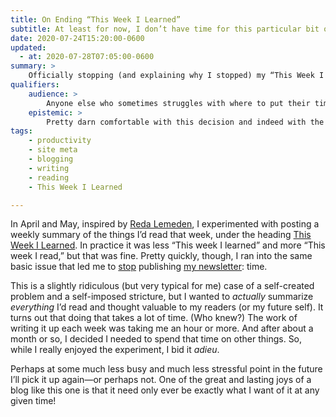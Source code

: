 ```yaml
---
title: On Ending “This Week I Learned”
subtitle: At least for now, I don’t have time for this particular bit of blogging. And that’s okay.
date: 2020-07-24T15:20:00-0600
updated:
  - at: 2020-07-28T07:05:00-0600
summary: >
    Officially stopping (and explaining why I stopped) my “This Week I Learned” entries.
qualifiers:
    audience: >
        Anyone else who sometimes struggles with where to put their time (especially in the current travails).
    epistemic: >
        Pretty darn comfortable with this decision and indeed with the decision-making mode that produced it.
tags:
    - productivity
    - site meta
    - blogging
    - writing
    - reading
    - This Week I Learned

---
```


In April and May, inspired by [Reda Lemeden][rl], I experimented with posting a weekly summary of the things I’d read that week, under the heading [This Week I Learned][twil]. In practice it was less “This week I learned” and more “This week I read,” but that was fine. Pretty quickly, though, I ran into the same basic issue that led me to [stop][final] publishing [my newsletter][atss]: time.

This is a slightly ridiculous (but very typical for me) case of a self-created problem and a self-imposed stricture, but I wanted to *actually* summarize *everything* I’d read and thought valuable to my readers (or my future self). It turns out that doing that takes a lot of time. (Who knew?) The work of writing it up each week was taking me an hour or more. And after about a month or so, I decided I needed to spend that time on other things. So, while I really enjoyed the experiment, I bid it _adieu_.

Perhaps at some much less busy and much less stressful point in the future I’ll pick it up again—or perhaps not. One of the great and lasting joys of a blog like this one is that it need only ever be exactly what I want of it at any given time!

[rl]: https://redalemeden.com
[twil]: https://v5.chriskrycho.com/topics/this-week-i-learned/
[final]: https://buttondown.email/chriskrycho/archive/signing-off-across-the-sundering-seas-2020-26/
[atss]: https://buttondown.email/chriskrycho
